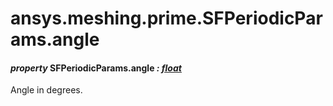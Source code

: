 # ansys.meshing.prime.SFPeriodicParams.angle

<a id="ansys.meshing.prime.SFPeriodicParams.angle"></a>

#### *property* SFPeriodicParams.angle *: [float](https://docs.python.org/3.11/library/functions.html#float)*

Angle in degrees.

<!-- !! processed by numpydoc !! -->
